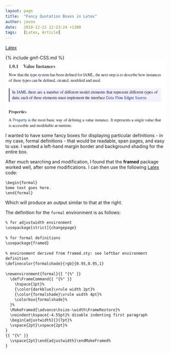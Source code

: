 ```yaml
---
layout: page
title:  "Fancy Quotation Boxes in Latex"
author: jevon
date:   2010-12-21 12:23:24 +1300
tags:   [Latex, Article]
---
```


[Latex](Latex.md)

{% include gmf-CSS.md %}<img src="/img/gmf/latex-fancy-quote.png" class="gmf">I wanted to have some fancy boxes for displaying particular definitions - in my case, formal definitions - that would be readable, span pages, and easy to use. I wanted a left-hand margin border and background shading for the entire box.

After much searching and modification, I found that the **framed** package worked well, after some modifications. I can then use the following [Latex](Latex.md) code:

```
\begin{formal}
Some text goes here.
\end{formal}
```

Which will produce an output similar to that at the right.

The definition for the `formal` environment is as follows:

```
% for adjustwidth environment
\usepackage[strict]{changepage}

% for formal definitions
\usepackage{framed}

% environment derived from framed.sty: see leftbar environment definition
\definecolor{formalshade}{rgb}{0.95,0.95,1}

\newenvironment{formal}{{ "{%" }}
  \def\FrameCommand{{ "{%" }}
    \hspace{1pt}%
    {\color{darkblue}\vrule width 2pt}%
    {\color{formalshade}\vrule width 4pt}%
    \colorbox{formalshade}%
  }%
  \MakeFramed{\advance\hsize-\width\FrameRestore}%
  \noindent\hspace{-4.55pt}% disable indenting first paragraph
  \begin{adjustwidth}{}{7pt}%
  \vspace{2pt}\vspace{2pt}%
}
{{ "{%" }}
  \vspace{2pt}\end{adjustwidth}\endMakeFramed%
}
```
